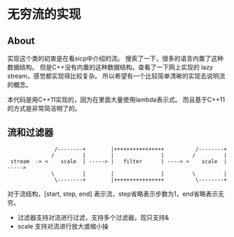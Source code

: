 # 无穷流的实现

## About
实现这个类的初衷是在看sicp中介绍的流。
搜索了一下，很多的语言内置了这种数据结构。
但是C++没有内置的这种数据结构。查看了一下网上实现的 lazy stream，感觉都实现得比较复杂。
所以希望有一个比较简单清晰的实现去说明流的概念。

本代码是用C++11实现的，因为在里面大量使用lambda表示式。
而且基于C++11的方式是非常简洁明了的。


## 流和过滤器 

```
               /--------+        |++++++++++++++++          /--------+
              /         |        |               |         /         |
 stream  -> <    scale  | -----> |   filter      | ----> <    scale  | -----> 
              \         |        |               |         \         |
               \--------+        |++++++++++++++++          \--------+

```

对于流结构，[start, step, end] 表示流，step省略表示步数为1，end省略表示无穷。
 - 过滤器支持对流进行过滤，支持多个过滤器，现只支持&
 - scale 支持对流进行放大或缩小操


